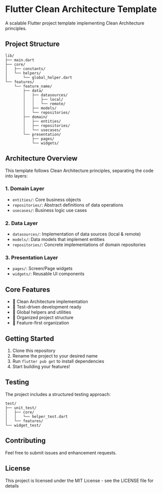 # Flutter Clean Architecture Template

A scalable Flutter project template implementing Clean Architecture principles.

## Project Structure

```
lib/
├── main.dart
├── core/
│   ├── constants/
│   └── helpers/
│       └── global_helper.dart
└── features/
    └── feature_name/
        ├── data/
        │   ├── datasources/
        │   │   ├── local/
        │   │   └── remote/
        │   ├── models/
        │   └── repositories/
        ├── domain/
        │   ├── entities/
        │   ├── repositories/
        │   └── usecases/
        └── presentation/
            ├── pages/
            └── widgets/
```

## Architecture Overview

This template follows Clean Architecture principles, separating the code into layers:

### 1. Domain Layer
- `entities/`: Core business objects
- `repositories/`: Abstract definitions of data operations
- `usecases/`: Business logic use cases

### 2. Data Layer
- `datasources/`: Implementation of data sources (local & remote)
- `models/`: Data models that implement entities
- `repositories/`: Concrete implementations of domain repositories

### 3. Presentation Layer
- `pages/`: Screen/Page widgets
- `widgets/`: Reusable UI components

## Core Features

- 📱 Clean Architecture implementation
- 🧪 Test-driven development ready
- 🔧 Global helpers and utilities
- 📂 Organized project structure
- 🎨 Feature-first organization

## Getting Started

1. Clone this repository
2. Rename the project to your desired name
3. Run `flutter pub get` to install dependencies
4. Start building your features!

## Testing

The project includes a structured testing approach:

```
test/
├── unit_test/
│   ├── core/
│   │   └── helper_test.dart
│   └── features/
└── widget_test/
```

## Contributing

Feel free to submit issues and enhancement requests.

## License

This project is licensed under the MIT License - see the LICENSE file for details